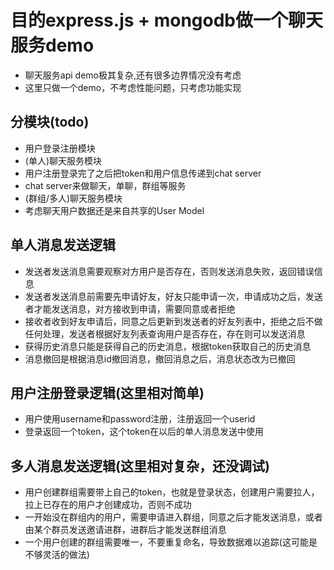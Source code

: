 # 目的express.js + mongodb做一个聊天服务demo
- 聊天服务api demo极其复杂,还有很多边界情况没有考虑
- 这里只做一个demo，不考虑性能问题，只考虑功能实现
## 分模块(todo)
- 用户登录注册模块
- (单人)聊天服务模块
- 用户注册登录完了之后把token和用户信息传递到chat server
- chat server来做聊天，单聊，群组等服务
- (群组/多人)聊天服务模块
- 考虑聊天用户数据还是来自共享的User Model
## 单人消息发送逻辑
- 发送者发送消息需要观察对方用户是否存在，否则发送消息失败，返回错误信息
- 发送者发送消息前需要先申请好友，好友只能申请一次，申请成功之后，发送者才能发送消息，对方接收到申请，需要同意或者拒绝
- 接收者收到好友申请后，同意之后更新到发送者的好友列表中，拒绝之后不做任何处理，发送者根据好友列表查询用户是否存在，存在则可以发送消息
- 获得历史消息只能是获得自己的历史消息，根据token获取自己的历史消息
- 消息撤回是根据消息id撤回消息，撤回消息之后，消息状态改为已撤回

## 用户注册登录逻辑(这里相对简单)
- 用户使用username和password注册，注册返回一个userid
- 登录返回一个token，这个token在以后的单人消息发送中使用

## 多人消息发送逻辑(这里相对复杂，还没调试)
- 用户创建群组需要带上自己的token，也就是登录状态，创建用户需要拉人，拉上已存在的用户才创建成功，否则不成功
- 一开始没在群组内的用户，需要申请进入群组，同意之后才能发送消息，或者由某个群员发送邀请进群，进群后才能发送群组消息
- 一个用户创建的群组需要唯一，不要重复命名，导致数据难以追踪(这可能是不够灵活的做法)